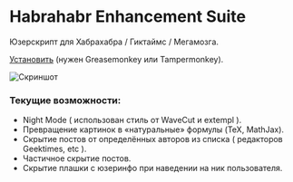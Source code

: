# Habrahabr Enhancement Suite
Юзерскрипт для Хабрахабра / Гиктаймс / Мегамозга.

[Установить](https://raw.githubusercontent.com/keyten/HES/master/hes.user.js) (нужен Greasemonkey или Tampermonkey).

![Скриншот](https://habrastorage.org/getpro/geektimes/post_images/8df/3a5/551/8df3a55512cc12a6038cfe8545ee7310.png)

### Текущие возможности:
 - Night Mode ( использован стиль от WaveCut и extempl ).
 - Превращение картинок в «натуральные» формулы (TeX, MathJax).
 - Скрытие постов от определённых авторов из списка ( редакторов Geektimes, etc ).
 - Частичное скрытие постов.
 - Скрытие плашки с юзеринфо при наведении на ник пользователя.
